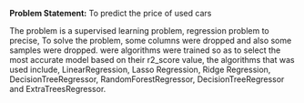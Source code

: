 **Problem Statement:** To predict the price of used cars

The problem is a supervised learning problem, regression problem to precise, To solve the problem, some columns were dropped and also some samples were dropped. were algorithms were trained so as to select the most accurate model based on their r2_score value, the algorithms that was used include, LinearRegression, Lasso Regression, Ridge Regression, DecisionTreeRegressor, RandomForestRegressor, DecisionTreeRegressor and ExtraTreesRegressor.